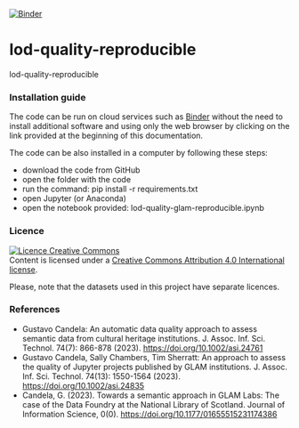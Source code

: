 [![Binder](https://mybinder.org/badge_logo.svg)](https://mybinder.org/v2/gh/hibernator11/lod-quality-reproducible/HEAD)

# lod-quality-reproducible
lod-quality-reproducible

### Installation guide
The code can be run on cloud services such as [Binder](https://mybinder.org/) without the need to install additional software and using only the web browser by clicking on the link provided at the beginning of this documentation.

The code can be also installed in a computer by following these steps:
- download the code from GitHub
- open the folder with the code
- run the command: pip install -r requirements.txt
- open Jupyter (or Anaconda)
- open the notebook provided: lod-quality-glam-reproducible.ipynb

### Licence
<a rel="license" href="http://creativecommons.org/licenses/by/4.0/"><img alt="Licence Creative Commons" style="border-width:0" src="https://i.creativecommons.org/l/by/4.0/80x15.png" /></a><br />Content is licensed under a <a rel="license" href="http://creativecommons.org/licenses/by/4.0/">Creative Commons Attribution 4.0 International license</a>.

Please, note that the datasets used in this project have separate licences.

### References
- Gustavo Candela: An automatic data quality approach to assess semantic data from cultural heritage institutions. J. Assoc. Inf. Sci. Technol. 74(7): 866-878 (2023). https://doi.org/10.1002/asi.24761
- Gustavo Candela, Sally Chambers, Tim Sherratt: An approach to assess the quality of Jupyter projects published by GLAM institutions. J. Assoc. Inf. Sci. Technol. 74(13): 1550-1564 (2023). https://doi.org/10.1002/asi.24835
- Candela, G. (2023). Towards a semantic approach in GLAM Labs: The case of the Data Foundry at the National Library of Scotland. Journal of Information Science, 0(0). https://doi.org/10.1177/01655515231174386

